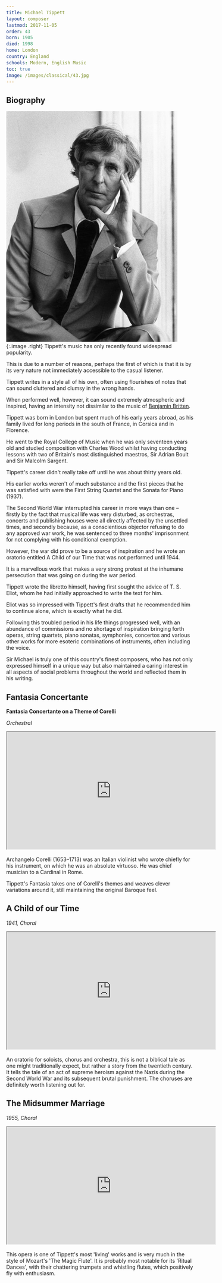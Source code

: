 ```yaml
---
title: Michael Tippett
layout: composer
lastmod: 2017-11-05
order: 43
born: 1905
died: 1998
home: London
country: England
schools: Modern, English Music
toc: true
image: /images/classical/43.jpg
---
```


## Biography

![Michael Tippett](/images/classical/43.jpg){:.image .right}
Tippett's music has only recently found widespread popularity.

This is due to a number of reasons, perhaps the first of which is that it is by its very nature not immediately accessible to the casual listener.

Tippett writes in a style all of his own, often using flourishes of notes that can sound cluttered and clumsy in the wrong hands.

When performed well, however, it can sound extremely atmospheric and inspired, having an intensity not dissimilar to the music of [Benjamin Britten](/classical//).

Tippett was born in London but spent much of his early years abroad, as his family lived for long periods in the south of France, in Corsica and in Florence.

He went to the Royal College of Music when he was only seventeen years old and studied composition with Charles Wood whilst having conducting lessons with two of Britain's most distinguished maestros, Sir Adrian Boult and Sir Malcolm Sargent.

Tippett's career didn't really take off until he was about thirty years old.

His earlier works weren't of much substance and the first pieces that he was satisfied with were the First String Quartet and the Sonata for Piano (1937).

The Second World War interrupted his career in more ways than one – firstly by the fact that musical life was very disturbed, as orchestras, concerts and publishing houses were all directly affected by the unsettled times, and secondly because, as a conscientious objector refusing to do any approved war work, he was sentenced to three months' imprisonment for not complying with his conditional exemption.

However, the war did prove to be a source of inspiration and he wrote an oratorio entitled A Child of our Time that was not performed until 1944.

It is a marvellous work that makes a very strong protest at the inhumane persecution that was going on during the war period.

Tippett wrote the libretto himself, having first sought the advice of T. S. Eliot, whom he had initially approached to write the text for him.

Eliot was so impressed with Tippett's first drafts that he recommended him to continue alone, which is exactly what he did.

Following this troubled period in his life things progressed well, with an abundance of commissions and no shortage of inspiration bringing forth operas, string quartets, piano sonatas, symphonies, concertos and various other works for more esoteric combinations of instruments, often including the voice.

Sir Michael is truly one of this country's finest composers, who has not only expressed himself in a unique way but also maintained a caring interest in all aspects of social problems throughout the world and reflected them in his writing.

## Fantasia Concertante
**Fantasia Concertante on a Theme of Corelli**

_Orchestral_

<div class='embed-responsive embed-responsive-4by3'><iframe width='560' height='315' src='https://www.youtube.com/embed/SNqTeQa7MDQ'  allowfullscreen></iframe></div>

Archangelo Corelli (1653–1713) was an Italian violinist who wrote chiefly for his instrument, on which he was an absolute virtuoso.  He was chief musician to a Cardinal in Rome.

Tippett's Fantasia takes one of Corelli's themes and weaves clever variations around it, still maintaining the original Baroque feel.

## A Child of our Time

_1941, Choral_

<div class='embed-responsive embed-responsive-4by3'><iframe width='560' height='315' src='https://www.youtube.com/embed/8v6Mur92RQI'  allowfullscreen></iframe></div>

An oratorio for soloists, chorus and orchestra, this is not a biblical tale as one might traditionally expect, but rather a story from the twentieth century. It tells the tale of an act of supreme heroism against the Nazis during the Second World War and its subsequent brutal punishment. The choruses are definitely worth listening out for.

## The Midsummer Marriage

_1955, Choral_

<div class='embed-responsive embed-responsive-4by3'><iframe width='560' height='315' src='https://www.youtube.com/embed/EODV-CEOaLI'  allowfullscreen></iframe></div>

This opera is one of Tippett's most 'living' works and is very much in the style of Mozart's 'The Magic Flute'. It is probably most notable for its 'Ritual Dances', with their chattering trumpets and whistling flutes, which positively fly with enthusiasm.
